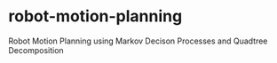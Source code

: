 # robot-motion-planning
Robot Motion Planning using Markov Decison Processes and Quadtree Decomposition
